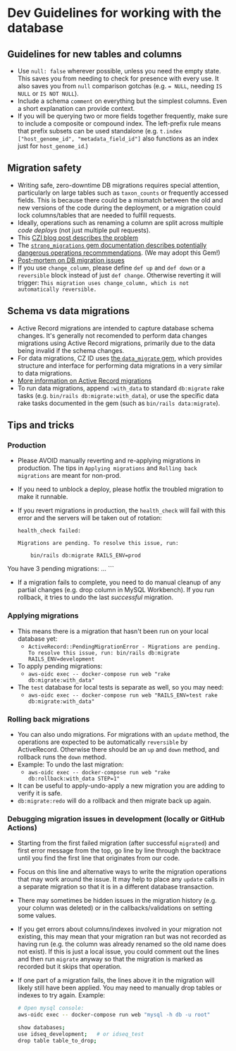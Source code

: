 # Dev Guidelines for working with the database

## Guidelines for new tables and columns

- Use `null: false` wherever possible, unless you need the empty state. This saves you from needing to check for presence with every use. It also saves you from `null` comparison gotchas (e.g. `= NULL`, needing `IS NULL` or `IS NOT NULL`).
- Include a schema `comment` on everything but the simplest columns. Even a short explanation can provide context.
- If you will be querying two or more fields together frequently, make sure to include a composite or compound index. The left-prefix rule means that prefix subsets can be used standalone (e.g. `t.index ["host_genome_id", "metadata_field_id"]` also functions as an index just for `host_genome_id`.)

## Migration safety

- Writing safe, zero-downtime DB migrations requires special attention, particularly on large tables such as `taxon_counts` or frequently accessed fields. This is because there could be a mismatch between the old and new versions of the code during the deployment, or a migration could lock columns/tables that are needed to fulfill requests.
- Ideally, operations such as renaming a column are split across multiple _code deploys_ (not just multiple pull requests).
- This [CZI blog post describes the problem](https://medium.com/czi-technology/db-migrations-and-push-safety-in-rails-508bc877dd7e)
- The [`strong_migrations` gem documentation describes potentially dangerous operations recommmendations](https://github.com/ankane/strong_migrations#checks). (We may adopt this Gem!)
- [Post-mortem on DB migration issues](https://czi.quip.com/SZigAbUTTNGa)
- If you use `change_column`, please define `def up` and `def down` or a `reversible` block instead of just `def change`. Otherwise reverting it will trigger: `This migration uses change_column, which is not automatically reversible.`

## Schema vs data migrations

- Active Record migrations are intended to capture database schema changes.  It's generally not recomended to perform data changes migrations using Active Record migrations, primarily due to the data being invalid if the schema changes.
- For data migrations, CZ ID uses [the `data_migrate` gem](https://github.com/ilyakatz/data-migrate), which provides structure and interface for performing data migrations in a very similar to data migrations.
- [More information on Active Record migrations](https://czi.quip.com/N5eMAFsZ47jX/Rails-Database-migrations)
- To run data migrations, append `:with_data` to standard `db:migrate` rake tasks (e.g. `bin/rails db:migrate:with_data`), or use the specific data rake tasks documented in the gem (such as `bin/rails data:migrate`).

## Tips and tricks

### Production

- Please AVOID manually reverting and re-applying migrations in production. The tips in `Applying migrations` and `Rolling back migrations` are meant for non-prod.
- If you need to unblock a deploy, please hotfix the troubled migration to make it runnable.
- If you revert migrations in production, the `health_check` will fail with this error and the servers will be taken out of rotation:

    ```text
    health_check failed:

    Migrations are pending. To resolve this issue, run:

        bin/rails db:migrate RAILS_ENV=prod

You have 3 pending migrations:
...
    ```

- If a migration fails to complete, you need to do manual cleanup of any partial changes (e.g. drop column in MySQL Workbench). If you run rollback, it tries to undo the last _successful_ migration.

### Applying migrations

- This means there is a migration that hasn't been run on your local database yet:
  - `ActiveRecord::PendingMigrationError - Migrations are pending. To resolve this issue, run: bin/rails db:migrate RAILS_ENV=development`
- To apply pending migrations:
  - `aws-oidc exec -- docker-compose run web "rake db:migrate:with_data"`
- The `test` database for local tests is separate as well, so you may need:
  - `aws-oidc exec -- docker-compose run web "RAILS_ENV=test rake db:migrate:with_data"`

### Rolling back migrations

- You can also undo migrations. For migrations with an `update` method, the operations are expected to be automatically `reversible` by ActiveRecord. Otherwise there should be an `up` and `down` method, and rollback runs the `down` method.
- Example: To undo the last migration:
  - `aws-oidc exec -- docker-compose run web "rake db:rollback:with_data STEP=1"`
- It can be useful to apply-undo-apply a new migration you are adding to verify it is safe.
- `db:migrate:redo` will do a rollback and then migrate back up again.

### Debugging migration issues in development (locally or GitHub Actions)

- Starting from the first failed migration (after successful `migrated`) and first error message from the top, go line by line through the backtrace until you find the first line that originates from our code.
- Focus on this line and alternative ways to write the migration operations that may work around the issue. It may help to place any `update` calls in a separate migration so that it is in a different database transaction.
- There may sometimes be hidden issues in the migration history (e.g. your column was deleted) or in the callbacks/validations on setting some values.
- If you get errors about columns/indexes involved in your migration not existing, this may mean that your migration ran but was not recorded as having run (e.g. the column was already renamed so the old name does not exist). If this is just a local issue, you could comment out the lines and then run `migrate` anyway so that the migration is marked as recorded but it skips that operation.
- If one part of a migration fails, the lines above it in the migration will likely still have been applied. You may need to manually drop tables or indexes to try again. Example:

    ```bash
    # Open mysql console:
    aws-oidc exec -- docker-compose run web "mysql -h db -u root"

    show databases;
    use idseq_development;   # or idseq_test
    drop table table_to_drop;
    ```
